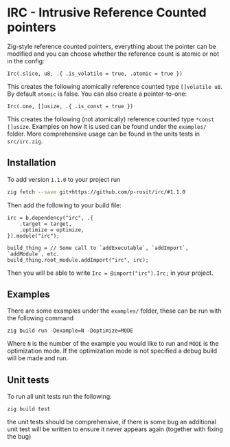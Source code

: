 # IRC - Intrusive Reference Counted pointers

Zig-style reference counted pointers, everything about the pointer can be modified and you can choose whether the reference count is atomic or not in the config:

```zig
Irc(.slice, u8, .{ .is_volatile = true, .atomic = true })
```

This creates the following atomically reference counted type `[]volatile u8`. By default `atomic` is false. You can also create a pointer-to-one:

```zig
Irc(.one, []usize, .{ .is_const = true })
```

This creates the following (not atomically) reference counted type `*const []usize`. Examples on how it is used can be found under the `examples/` folder. More comprehensive usage can be found in the units tests in `src/irc.zig`.

## Installation

To add version `1.1.0` to your project run

```bash
zig fetch --save git+https://github.com/p-rosit/irc/#1.1.0
```

Then add the following to your build file:

```zig
irc = b.dependency("irc", .{
    .target = target,
    .optimize = optimize,
}).module("irc");

build_thing = // Some call to `addExecutable`, `addImport`, `addModule`, etc.
build_thing.root_module.addImport("irc", irc);
```

Then you will be able to write `Irc = @import("irc").Irc;` in your project.

## Examples

There are some examples under the `examples/` folder, these can be run with the following command

```zig
zig build run -Dexample=N -Doptimize=MODE
```

Where `N` is the number of the example you would like to run and `MODE` is the optimization mode. If the optimization mode is not specified a debug build will be made and run.

## Unit tests

To run all unit tests run the following:

```zig
zig build test
```

the unit tests should be comprehensive, if there is some bug an additional unit test will be written to ensure it never appears again (together with fixing the bug)
